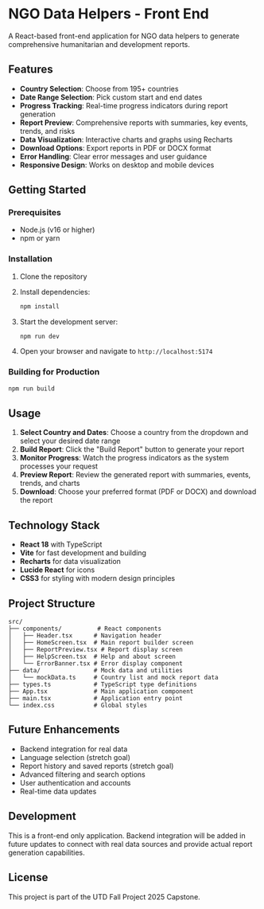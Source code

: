 # NGO Data Helpers - Front End

A React-based front-end application for NGO data helpers to generate comprehensive humanitarian and development reports.

## Features

- **Country Selection**: Choose from 195+ countries
- **Date Range Selection**: Pick custom start and end dates
- **Progress Tracking**: Real-time progress indicators during report generation
- **Report Preview**: Comprehensive reports with summaries, key events, trends, and risks
- **Data Visualization**: Interactive charts and graphs using Recharts
- **Download Options**: Export reports in PDF or DOCX format
- **Error Handling**: Clear error messages and user guidance
- **Responsive Design**: Works on desktop and mobile devices

## Getting Started

### Prerequisites

- Node.js (v16 or higher)
- npm or yarn

### Installation

1. Clone the repository
2. Install dependencies:
   ```bash
   npm install
   ```

3. Start the development server:
   ```bash
   npm run dev
   ```

4. Open your browser and navigate to `http://localhost:5174`

### Building for Production

```bash
npm run build
```

## Usage

1. **Select Country and Dates**: Choose a country from the dropdown and select your desired date range
2. **Build Report**: Click the "Build Report" button to generate your report
3. **Monitor Progress**: Watch the progress indicators as the system processes your request
4. **Preview Report**: Review the generated report with summaries, events, trends, and charts
5. **Download**: Choose your preferred format (PDF or DOCX) and download the report

## Technology Stack

- **React 18** with TypeScript
- **Vite** for fast development and building
- **Recharts** for data visualization
- **Lucide React** for icons
- **CSS3** for styling with modern design principles

## Project Structure

```
src/
├── components/          # React components
│   ├── Header.tsx      # Navigation header
│   ├── HomeScreen.tsx  # Main report builder screen
│   ├── ReportPreview.tsx # Report display screen
│   ├── HelpScreen.tsx  # Help and about screen
│   └── ErrorBanner.tsx # Error display component
├── data/               # Mock data and utilities
│   └── mockData.ts     # Country list and mock report data
├── types.ts            # TypeScript type definitions
├── App.tsx             # Main application component
├── main.tsx            # Application entry point
└── index.css           # Global styles
```

## Future Enhancements

- Backend integration for real data
- Language selection (stretch goal)
- Report history and saved reports (stretch goal)
- Advanced filtering and search options
- User authentication and accounts
- Real-time data updates

## Development

This is a front-end only application. Backend integration will be added in future updates to connect with real data sources and provide actual report generation capabilities.

## License

This project is part of the UTD Fall Project 2025 Capstone.
